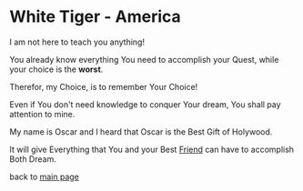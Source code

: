 # White Tiger - America

I am not here to teach you anything!

You already know everything You need to accomplish your Quest, while your choice is the **worst**.

Therefor, my Choice, is to remember Your Choice!

Even if You don't need knowledge to conquer Your dream, You shall pay attention to mine.

My name is Oscar and I heard that Oscar is the Best Gift of Holywood. 

It will give Everything that You and your Best [Friend](./Dragon_Asia.md) can have to accomplish Both Dream.

back to [main page](../README.md)
